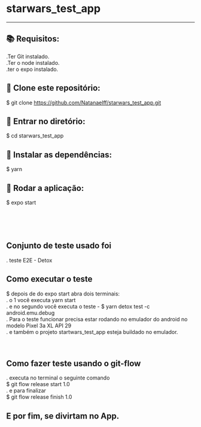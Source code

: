 # starwars_test_app
----------------

## 📚 Requisitos:
.Ter Git instalado.<br>
.Ter o node instalado.<br>
.ter o expo instalado.<br>

## 🚀 Clone este repositório:
$ git clone https://github.com/Natanaelff/starwars_test_app.git

## 📂 Entrar no diretório:
$ cd starwars_test_app

## 💾 Instalar as dependências:
$ yarn

## 📱 Rodar a aplicação:
$ expo start 

<br>
<br>
<br>

## Conjunto de teste usado foi
. teste E2E - Detox

## Como executar o teste
$ depois de do expo start abra dois terminais:<br>
. o 1 você executa yarn start<br>
. e no segundo você executa o teste - $ yarn detox test -c android.emu.debug
<br>
. Para o teste funcionar precisa estar rodando no emulador do android no modelo Pixel 3a XL API 29<br>
. e também o projeto startwars_test_app esteja buildado no emulador.
<br>
<br>
<br>
## Como fazer teste usando o git-flow
. executa no terminal o seguinte comando<br>
$ git flow release start 1.0<br>
. e para finalizar<br>
$ git flow release finish 1.0<br>

## E por fim, se divirtam no App.
